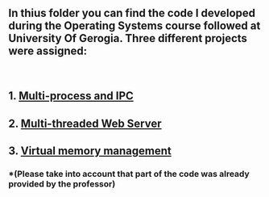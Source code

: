 ## In thius folder you can find the code I developed during the Operating Systems course followed at University Of Gerogia. Three different projects were assigned: 
<br>

## 1. [Multi-process and IPC](https://github.com/gioele-scaletta/Coding-Exams-Politecnico-di-Torino/tree/main/Operating_Systems/project1)
## 2. [Multi-threaded Web Server](https://github.com/gioele-scaletta/Coding-Exams-Politecnico-di-Torino/tree/main/Operating_Systems/project2)
## 3. [Virtual memory management](https://github.com/gioele-scaletta/Coding-Exams-Politecnico-di-Torino/tree/main/Operating_Systems/project3)

### *(Please take into account that part of the code was already provided by the professor)